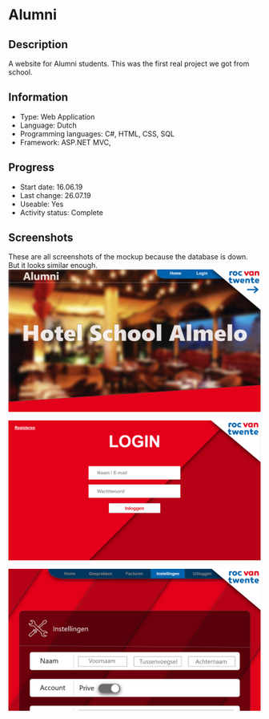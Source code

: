 # Alumni
 
## Description
A website for Alumni students.
This was the first real project we got from school.


## Information
- Type: Web Application
- Language: Dutch
- Programming languages: C#, HTML, CSS, SQL
- Framework: ASP.NET MVC, 
	
	
## Progress
- Start date: 16.06.19
- Last change: 26.07.19
- Useable: Yes
- Activity status: Complete


## Screenshots
These are all screenshots of the mockup because the database is down. But it looks similar enough.
![Home](/Screenshots/Home.png)

![Login](/Screenshots/Login.png)

![User Settings](/Screenshots/User%20Settings.png)
